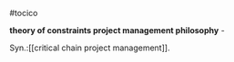 #tocico

<b>theory of constraints project management philosophy</b> - 


Syn.:[[critical chain project management]].
 


